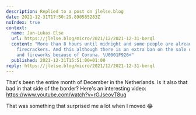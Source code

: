 ```yaml
---
description: Replied to a post on jlelse.blog
date: 2021-12-31T17:50:29.890585283Z
noIndex: true
context:
  name: Jan-Lukas Else
  url: https://jlelse.blog/micro/2021/12/2021-12-31-berql
  content: "More than 8 hours until midnight and some people are already lighting
    firecrackers. And this although there is an extra ban on the sale of firecrackers
    and fireworks because of Corona. \U0001F926‍♂️"
  published: 2021-12-31T15:51:00+01:00
reply: https://jlelse.blog/micro/2021/12/2021-12-31-berql
---
```


That's been the entire month of December in the Netherlands. Is it also that bad in that side of the border? Here's an interesting video: https://www.youtube.com/watch?v=rGJseovT8ug

That was something that surprised me a lot when I moved 😂
